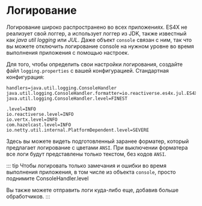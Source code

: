 # Логирование

Логирование широко распространено во всех приложениях. ES4X не реализует свой логгер, а использует логгер из JDK,
также известный как *java util logging* или *JUL*. Даже объект `console` связан с ним, так что вы можете отключить
логирование console на нужном уровне во время выполнения приложения с помощью настроек.

Для того, чтобы определить свои настройки логирования, создайте файл `logging.properties` с вашей конфигурацией.
Стандартная конфигурация:

```properties
handlers=java.util.logging.ConsoleHandler
java.util.logging.ConsoleHandler.formatter=io.reactiverse.es4x.jul.ES4XFormatter
java.util.logging.ConsoleHandler.level=FINEST

.level=INFO
io.reactiverse.level=INFO
io.vertx.level=INFO
com.hazelcast.level=INFO
io.netty.util.internal.PlatformDependent.level=SEVERE
```

Здесь вы можете видеть подготовленный заранее форматер, который предлагает логирование с цветами `ANSI`. При выключении
форматера все логи будут представлены только текстом, без кодов `ANSI`.

::: tip
Чтобы логировать только замечания и ошибки во время выполнения приложения, в том числе из объекта `console`, просто
поднимите ConsoleHandler.level

Вы также можете отправить логи куда-либо еще, добавив больше обработчиков.
:::
